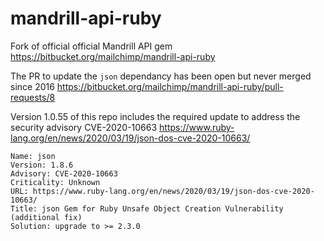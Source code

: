 # mandrill-api-ruby
Fork of official official Mandrill API gem https://bitbucket.org/mailchimp/mandrill-api-ruby

The PR to update the `json` dependancy has been open but never merged since 2016 https://bitbucket.org/mailchimp/mandrill-api-ruby/pull-requests/8

Version 1.0.55 of this repo includes the required update to address the security advisory CVE-2020-10663 https://www.ruby-lang.org/en/news/2020/03/19/json-dos-cve-2020-10663/

```
Name: json
Version: 1.8.6
Advisory: CVE-2020-10663
Criticality: Unknown
URL: https://www.ruby-lang.org/en/news/2020/03/19/json-dos-cve-2020-10663/
Title: json Gem for Ruby Unsafe Object Creation Vulnerability (additional fix)
Solution: upgrade to >= 2.3.0
```
